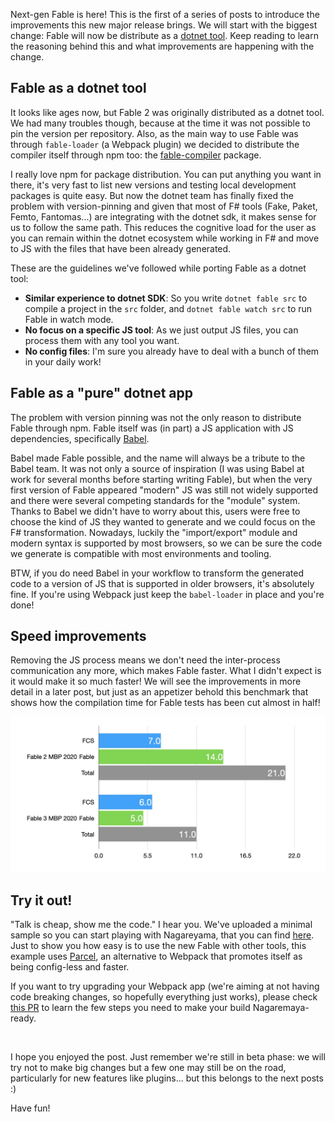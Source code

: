 Next-gen Fable is here! This is the first of a series of posts to introduce the improvements this new major release brings. We will start with the biggest change: Fable will now be distribute as a [dotnet tool](https://docs.microsoft.com/en-us/dotnet/core/tools/global-tools). Keep reading to learn the reasoning behind this and what improvements are happening with the change.

## Fable as a dotnet tool

It looks like ages now, but Fable 2 was originally distributed as a dotnet tool. We had many troubles though, because at the time it was not possible to pin the version per repository. Also, as the main way to use Fable was through `fable-loader` (a Webpack plugin) we decided to distribute the compiler itself through npm too: the [fable-compiler](https://www.npmjs.com/package/fable-compiler) package.

I really love npm for package distribution. You can put anything you want in there, it's very fast to list new versions and testing local development packages is quite easy. But now the dotnet team has finally fixed the problem with version-pinning and given that most of F# tools (Fake, Paket, Femto, Fantomas...) are integrating with the dotnet sdk, it makes sense for us to follow the same path. This reduces the cognitive load for the user as you can remain within the dotnet ecosystem while working in F# and move to JS with the files that have been already generated.

These are the guidelines we've followed while porting Fable as a dotnet tool:

* **Similar experience to dotnet SDK**: So you write `dotnet fable src` to compile a project in the `src` folder, and `dotnet fable watch src` to run Fable in watch mode.
* **No focus on a specific JS tool**: As we just output JS files, you can process them with any tool you want.
* **No config files**: I'm sure you already have to deal with a bunch of them in your daily work!


## Fable as a "pure" dotnet app

The problem with version pinning was not the only reason to distribute Fable through npm. Fable itself was (in part) a JS application with JS dependencies, specifically [Babel](https://babeljs.io/).

Babel made Fable possible, and the name will always be a tribute to the Babel team. It was not only a source of inspiration (I was using Babel at work for several months before starting writing Fable), but when the very first version of Fable appeared "modern" JS was still not widely supported and there were several competing standards for the "module" system. Thanks to Babel we didn't have to worry about this, users were free to choose the kind of JS they wanted to generate and we could focus on the F# transformation. Nowadays, luckily the "import/export" module and modern syntax is supported by most browsers, so we can be sure the code we generate is compatible with most environments and tooling.

BTW, if you do need Babel in your workflow to transform the generated code to a version of JS that is supported in older browsers, it's absolutely fine. If you're using Webpack just keep the `babel-loader` in place and you're done!

## Speed improvements

Removing the JS process means we don't need the inter-process communication any more, which makes Fable faster. What I didn't expect is it would make it so much faster! We will see the improvements in more detail in a later post, but just as an appetizer behold this benchmark that shows how the compilation time for Fable tests has been cut almost in half!

![Benchmark](/img/blog/benchmark1.jpg)

## Try it out!

"Talk is cheap, show me the code." I hear you. We've uploaded a minimal sample so you can start playing with Nagareyama, that you can find [here](https://github.com/fable-compiler/fable3-samples/tree/main/minimal). Just to show you how easy is to use the new Fable with other tools, this example uses [Parcel](https://parceljs.org/), an alternative to Webpack that promotes itself as being config-less and faster.

If you want to try upgrading your Webpack app (we're aiming at not having code breaking changes, so hopefully everything just works), please check [this PR](https://github.com/MangelMaxime/fulma-demo/pull/43) to learn the few steps you need to make your build Nagaremaya-ready.

<br />

I hope you enjoyed the post. Just remember we're still in beta phase: we will try not to make big changes but a few one may still be on the road, particularly for new features like plugins... but this belongs to the next posts :)

Have fun!
